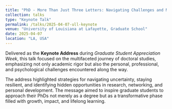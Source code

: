```yaml
---
title: "PhD - More Than Just Three Letters: Navigating Challenges and Maximizing Opportunities"
collection: talks
type: "Keynote Talk"
permalink: /talks/2025-04-07-ull-keynote
venue: "University of Louisiana at Lafayette, Graduate School" 
date: 2025-04-07
location: "LA, USA"
---
```


Delivered as the **Keynote Address** during *Graduate Student Appreciation Week*, this talk focused on the multifaceted journey of doctoral studies, emphasizing not only academic rigor but also the personal, professional, and psychological challenges encountered along the way.

The address highlighted strategies for navigating uncertainty, staying resilient, and identifying hidden opportunities in research, networking, and personal development. The message aimed to inspire graduate students to approach their PhDs not merely as a degree but as a transformative phase filled with growth, impact, and lifelong learning.


